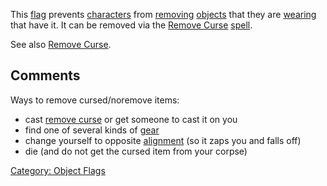 This [flag](:Category:_Object_Flags "wikilink") prevents
[characters](:Category:_Characters "wikilink") from
[removing](Remove "wikilink") [objects](:Category:_Objects "wikilink")
that they are [wearing](Wear "wikilink") that have it. It can be removed
via the [Remove Curse](Remove_Curse "wikilink")
[spell](:Category:_Spells "wikilink").

See also [Remove Curse](Remove_Curse "wikilink").

## Comments

Ways to remove cursed/noremove items:

-   cast [remove curse](Remove_Curse "wikilink") or get someone to cast
    it on you
-   find one of several kinds of
    [gear](:Category:Remove_Curse_Gear "wikilink")
-   change yourself to opposite [alignment](Alignment "wikilink") (so it
    zaps you and falls off)
-   die (and do not get the cursed item from your corpse)

[Category: Object Flags](Category:_Object_Flags "wikilink")
